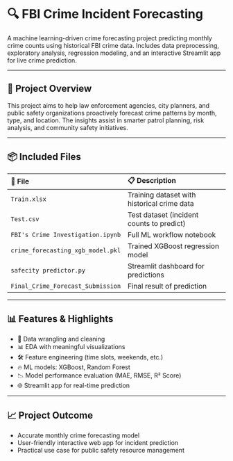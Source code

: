 # 🔍 FBI Crime Incident Forecasting

A machine learning-driven crime forecasting project predicting monthly crime counts using historical FBI crime data. Includes data preprocessing, exploratory analysis, regression modeling, and an interactive Streamlit app for live crime prediction.

---

## 📑 Project Overview

This project aims to help law enforcement agencies, city planners, and public safety organizations proactively forecast crime patterns by month, type, and location. The insights assist in smarter patrol planning, risk analysis, and community safety initiatives.

---

## 📦 Included Files

| 📄 File                         | 📋 Description                                |
|:--------------------------------|:---------------------------------------------|
| `Train.xlsx`                    | Training dataset with historical crime data |
| `Test.csv`                      | Test dataset (incident counts to predict)   |
| `FBI's Crime Investigation.ipynb` | Full ML workflow notebook                    |
| `crime_forecasting_xgb_model.pkl` | Trained XGBoost regression model           |
| `safecity predictor.py`         | Streamlit dashboard for predictions         |
| `Final_Crime_Forecast_Submission`| Final result of prediction                |

---

## 📊 Features & Highlights

- 🚀 Data wrangling and cleaning  
- 📊 EDA with meaningful visualizations  
- 🛠️ Feature engineering (time slots, weekends, etc.)  
- 🔥 ML models: XGBoost, Random Forest  
- 📉 Model performance evaluation (MAE, RMSE, R² Score)  
- 🌐 Streamlit app for real-time prediction  

---
## 📈 Project Outcome

- Accurate monthly crime forecasting model
- User-friendly interactive web app for incident prediction
- Practical use case for public safety resource management
